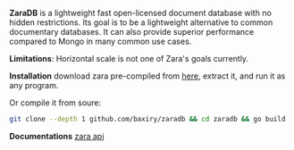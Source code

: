 


**ZaraDB** is a lightweight fast open-licensed document database with no hidden restrictions.
Its goal is to be a lightweight alternative to common documentary databases.
It can also provide superior performance compared to Mongo in many common use cases.

**Limitations**:
Horizontal scale is not one of Zara's goals currently.


**Installation**
download zara pre-compiled from [here](https://github.com/baxiry/zaradb/releases), extract it, and run it as any program.

Or compile it from soure:

```bash
git clone --depth 1 github.com/baxiry/zaradb && cd zaradb && go build .
```


**Documentations** 
[zara api](https://github.com/baxiry/zaradb/wiki/Zara-API)
